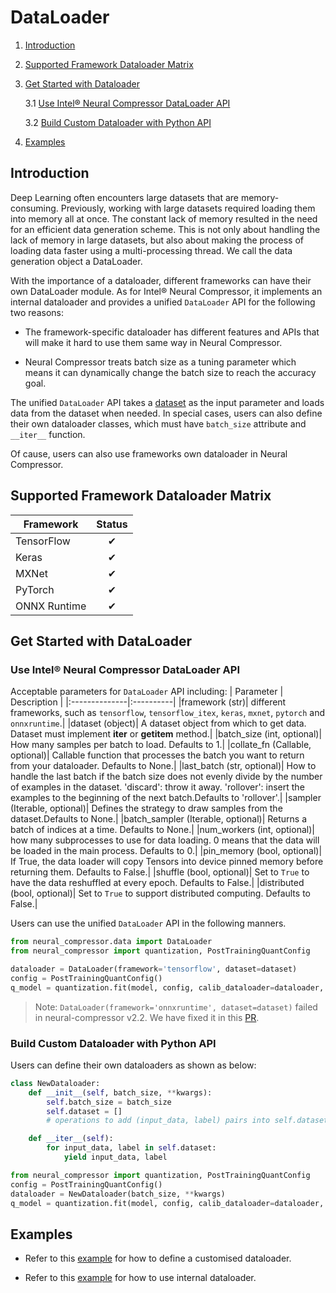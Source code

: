 DataLoader
==========

1. [Introduction](#introduction)

2. [Supported Framework Dataloader Matrix](#supported-framework-dataloader-matrix)

3. [Get Started with Dataloader](#get-started-with-dataloader)

    3.1 [Use Intel® Neural Compressor DataLoader API](#use-intel-neural-compressor-dataloader-api)

    3.2 [Build Custom Dataloader with Python API](#build-custom-dataloader-with-python-api)

4. [Examples](#examples)

## Introduction

Deep Learning often encounters large datasets that are memory-consuming. Previously, working with large datasets required loading them into memory all at once. The constant lack of memory resulted in the need for an efficient data generation scheme. This is not only about handling the lack of memory in large datasets, but also about making the process of loading data faster using a multi-processing thread. We call the data generation object a DataLoader.

With the importance of a dataloader, different frameworks can have their own DataLoader module. As for Intel® Neural Compressor, it implements an internal dataloader and provides a unified `DataLoader` API for the following two reasons:

- The framework-specific dataloader has different features and APIs that will make it hard to use them same way in Neural Compressor.

- Neural Compressor treats batch size as a tuning parameter which means it can dynamically change the batch size to reach the accuracy goal.

The unified  `DataLoader` API takes a [dataset](./dataset.md) as the input parameter and loads data from the dataset when needed. In special cases, users can also define their own dataloader classes, which must have `batch_size` attribute and `__iter__` function.

Of cause, users can also use frameworks own dataloader in Neural Compressor.

## Supported Framework Dataloader Matrix

| Framework     | Status     |
|---------------|:----------:|
| TensorFlow    |  &#10004;  |
| Keras         |  &#10004;  |
| MXNet         |  &#10004;  |
| PyTorch       |  &#10004;  |
| ONNX Runtime   |  &#10004;  |

## Get Started with DataLoader

### Use Intel® Neural Compressor DataLoader API

Acceptable parameters for `DataLoader` API including:
| Parameter     | Description     |
|:--------------|:----------|
|framework (str)| different frameworks, such as `tensorflow`, `tensorflow_itex`, `keras`, `mxnet`, `pytorch` and `onnxruntime`.|
|dataset (object)| A dataset object from which to get data. Dataset must implement __iter__ or __getitem__ method.|
|batch_size (int, optional)| How many samples per batch to load. Defaults to 1.|
|collate_fn (Callable, optional)| Callable function that processes the batch you want to return from your dataloader. Defaults to None.|
|last_batch (str, optional)| How to handle the last batch if the batch size does not evenly divide by the number of examples in the dataset. 'discard': throw it away. 'rollover': insert the examples to the beginning of the next batch.Defaults to 'rollover'.|
|sampler (Iterable, optional)| Defines the strategy to draw samples from the dataset.Defaults to None.|
|batch_sampler (Iterable, optional)| Returns a batch of indices at a time. Defaults to None.|
|num_workers (int, optional)| how many subprocesses to use for data loading. 0 means that the data will be loaded in the main process. Defaults to 0.|
|pin_memory (bool, optional)| If True, the data loader will copy Tensors into device pinned memory before returning them. Defaults to False.|
|shuffle (bool, optional)| Set to ``True`` to have the data reshuffled at every epoch. Defaults to False.|
|distributed (bool, optional)| Set to ``True`` to support distributed computing. Defaults to False.|

Users can use the unified `DataLoader` API in the following manners.

```python
from neural_compressor.data import DataLoader
from neural_compressor import quantization, PostTrainingQuantConfig

dataloader = DataLoader(framework='tensorflow', dataset=dataset)
config = PostTrainingQuantConfig()
q_model = quantization.fit(model, config, calib_dataloader=dataloader, eval_func=eval)
```
> Note: `DataLoader(framework='onnxruntime', dataset=dataset)` failed in neural-compressor v2.2. We have fixed it in this [PR](https://github.com/intel/neural-compressor/pull/1048).

### Build Custom Dataloader with Python API

Users can define their own dataloaders as shown as below:

```python
class NewDataloader:
    def __init__(self, batch_size, **kwargs):
        self.batch_size = batch_size
        self.dataset = []
        # operations to add (input_data, label) pairs into self.dataset

    def __iter__(self):
        for input_data, label in self.dataset:
            yield input_data, label

from neural_compressor import quantization, PostTrainingQuantConfig
config = PostTrainingQuantConfig()
dataloader = NewDataloader(batch_size, **kwargs)
q_model = quantization.fit(model, config, calib_dataloader=dataloader, eval_func=eval)
```

## Examples

- Refer to this [example](https://github.com/intel/neural-compressor/blob/master/examples/onnxrt/body_analysis/onnx_model_zoo/ultraface/quantization/ptq_static) for how to define a customised dataloader.

- Refer to this [example](https://github.com/intel/neural-compressor/blob/master/examples/onnxrt/nlp/bert/quantization/ptq_static) for how to use internal dataloader.
